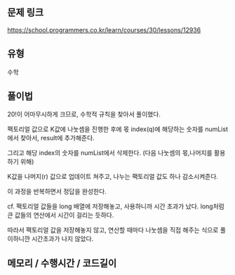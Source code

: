 ## 문제 링크

https://school.programmers.co.kr/learn/courses/30/lessons/12936

## 유형

수학

## 풀이법

20!이 어마무시하게 크므로, 수학적 규칙을 찾아서 풀이했다.

팩토리얼 값으로 K값에 나눗셈을 진행한 후에 몫 index(q)에 해당하는 숫자를 numList에서 찾아서, result에 추가해준다.

그리고 해당 index의 숫자를 numList에서 삭제한다. (다음 나눗셈의 몫,나머지를 활용하기 위해)

K값을 나머지(r) 값으로 업데이트 쳐주고, 나누는 팩토리얼 값도 하나 감소시켜준다.

이 과정을 반복하면서 정답을 완성한다.

cf. 팩토리얼 값들을 long 배열에 저장해놓고, 사용하니까 시간 초과가 났다. long처럼 큰 값들의 연산에서 시간이 걸리는 듯하다.

따라서 팩토리얼 값을 저장해놓지 않고, 연산할 때마다 나눗셈을 직접 해주는 식으로 풀이하니깐 시간초과가 나지 않았다.

## 메모리 / 수행시간 / 코드길이
